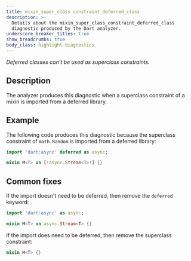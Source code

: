 ```yaml
---
title: mixin_super_class_constraint_deferred_class
description: >-
  Details about the mixin_super_class_constraint_deferred_class
  diagnostic produced by the Dart analyzer.
underscore_breaker_titles: true
show_breadcrumbs: true
body_class: highlight-diagnostics
---
```


_Deferred classes can't be used as superclass constraints._

## Description

The analyzer produces this diagnostic when a superclass constraint of a
mixin is imported from a deferred library.

## Example

The following code produces this diagnostic because the superclass
constraint of `math.Random` is imported from a deferred library:

```dart
import 'dart:async' deferred as async;

mixin M<T> on [!async.Stream<T>!] {}
```

## Common fixes

If the import doesn't need to be deferred, then remove the `deferred`
keyword:

```dart
import 'dart:async' as async;

mixin M<T> on async.Stream<T> {}
```

If the import does need to be deferred, then remove the superclass
constraint:

```dart
mixin M<T> {}
```
